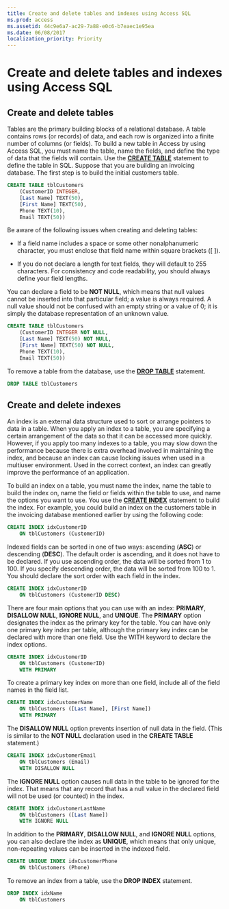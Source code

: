 ```yaml
---
title: Create and delete tables and indexes using Access SQL
ms.prod: access
ms.assetid: 44c9e6a7-ac29-7a88-e0c6-b7eaec1e95ea
ms.date: 06/08/2017
localization_priority: Priority
---
```



# Create and delete tables and indexes using Access SQL

## Create and delete tables

Tables are the primary building blocks of a relational database. A table contains rows (or records) of data, and each row is organized into a finite number of columns (or fields). To build a new table in Access by using Access SQL, you must name the table, name the fields, and define the type of data that the fields will contain. Use the **[CREATE TABLE](../../../api/overview/Access.md)** statement to define the table in SQL. Suppose that you are building an invoicing database. The first step is to build the initial customers table.


```sql
CREATE TABLE tblCustomers  
    (CustomerID INTEGER, 
    [Last Name] TEXT(50), 
    [First Name] TEXT(50), 
    Phone TEXT(10), 
    Email TEXT(50)) 

```

Be aware of the following issues when creating and deleting tables:


- If a field name includes a space or some other nonalphanumeric character, you must enclose that field name within square brackets ([ ]). 
    
- If you do not declare a length for text fields, they will default to 255 characters. For consistency and code readability, you should always define your field lengths. 
    
You can declare a field to be **NOT NULL**, which means that null values cannot be inserted into that particular field; a value is always required. A null value should not be confused with an empty string or a value of 0; it is simply the database representation of an unknown value.

```sql
CREATE TABLE tblCustomers  
    (CustomerID INTEGER NOT NULL, 
    [Last Name] TEXT(50) NOT NULL, 
    [First Name] TEXT(50) NOT NULL, 
    Phone TEXT(10), 
    Email TEXT(50)) 

```

To remove a table from the database, use the **[DROP TABLE](../../../api/overview/Access.md)** statement.

```sql
DROP TABLE tblCustomers 

```


## Create and delete indexes

An index is an external data structure used to sort or arrange pointers to data in a table. When you apply an index to a table, you are specifying a certain arrangement of the data so that it can be accessed more quickly. However, if you apply too many indexes to a table, you may slow down the performance because there is extra overhead involved in maintaining the index, and because an index can cause locking issues when used in a multiuser environment. Used in the correct context, an index can greatly improve the performance of an application.

To build an index on a table, you must name the index, name the table to build the index on, name the field or fields within the table to use, and name the options you want to use. You use the **[CREATE INDEX](../../../api/overview/Access.md)** statement to build the index. For example, you could build an index on the customers table in the invoicing database mentioned earlier by using the following code:

```sql
CREATE INDEX idxCustomerID  
    ON tblCustomers (CustomerID) 

```

Indexed fields can be sorted in one of two ways: ascending (**ASC**) or descending (**DESC**). The default order is ascending, and it does not have to be declared. If you use ascending order, the data will be sorted from 1 to 100. If you specify descending order, the data will be sorted from 100 to 1. You should declare the sort order with each field in the index.

```sql
CREATE INDEX idxCustomerID  
    ON tblCustomers (CustomerID DESC) 

```

There are four main options that you can use with an index: **PRIMARY**, **DISALLOW NULL**, **IGNORE NULL**, and **UNIQUE**. The **PRIMARY** option designates the index as the primary key for the table. You can have only one primary key index per table, although the primary key index can be declared with more than one field. Use the WITH keyword to declare the index options.

```sql
CREATE INDEX idxCustomerID  
    ON tblCustomers (CustomerID) 
    WITH PRIMARY 

```

To create a primary key index on more than one field, include all of the field names in the field list.

```sql
CREATE INDEX idxCustomerName  
    ON tblCustomers ([Last Name], [First Name]) 
    WITH PRIMARY 

```

The **DISALLOW NULL** option prevents insertion of null data in the field. (This is similar to the **NOT NULL** declaration used in the **CREATE TABLE** statement.)

```sql
CREATE INDEX idxCustomerEmail  
    ON tblCustomers (Email) 
    WITH DISALLOW NULL 

```

The **IGNORE NULL** option causes null data in the table to be ignored for the index. That means that any record that has a null value in the declared field will not be used (or counted) in the index.

```sql
CREATE INDEX idxCustomerLastName  
    ON tblCustomers ([Last Name]) 
    WITH IGNORE NULL 

```

In addition to the **PRIMARY**, **DISALLOW NULL**, and **IGNORE NULL** options, you can also declare the index as **UNIQUE**, which means that only unique, non-repeating values can be inserted in the indexed field.

```sql
CREATE UNIQUE INDEX idxCustomerPhone  
    ON tblCustomers (Phone) 

```

To remove an index from a table, use the **DROP INDEX** statement.

```sql
DROP INDEX idxName 
    ON tblCustomers 

```

